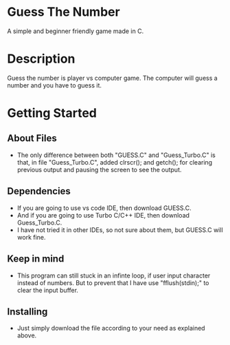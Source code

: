 
# Guess The Number

A simple and beginner friendly game made in C.

# Description

Guess the number is player vs computer game. The computer will guess a number and you have to guess it.

# Getting Started

## About Files
* The only difference between both "GUESS.C" and "Guess_Turbo.C" is that, in file "Guess_Turbo.C", added clrscr(); and getch(); for clearing previous output and pausing the screen to see the output.

## Dependencies
* If you are going to use vs code IDE, then download GUESS.C.
* And if you are going to use Turbo C/C++ IDE, then download Guess_Turbo.C.
* I have not tried it in other IDEs, so not sure about them, but GUESS.C will work fine.

## Keep in mind
* This program can still stuck in an infinte loop, if user input character instead of numbers. But to prevent that I have use "fflush(stdin);" to clear the input buffer.

## Installing
* Just simply download the file according to your need as explained above.

